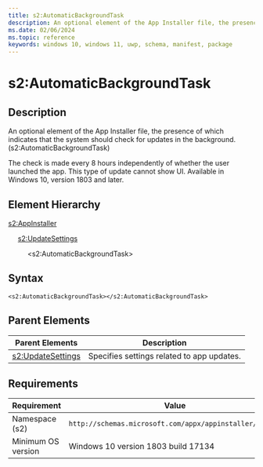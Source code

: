 ```yaml
---
title: s2:AutomaticBackgroundTask
description: An optional element of the App Installer file, the presence of which indicates that the system should check for updates in the background. (s2:AutomaticBackgroundTask)
ms.date: 02/06/2024
ms.topic: reference
keywords: windows 10, windows 11, uwp, schema, manifest, package 
---
```


# s2:AutomaticBackgroundTask

## Description

An optional element of the App Installer file, the presence of which indicates that the system should check for updates in the background. (s2:AutomaticBackgroundTask)

The check is made every 8 hours independently of whether the user launched the app. This type of update cannot show UI. Available in Windows 10, version 1803 and later. 

## Element Hierarchy

[s2:AppInstaller](element-s2-appinstaller.md)

&nbsp;&nbsp;&nbsp;&nbsp; [s2:UpdateSettings](element-s2-updatesettings.md)

&nbsp;&nbsp;&nbsp;&nbsp; &nbsp;&nbsp;&nbsp;&nbsp;  &lt;s2:AutomaticBackgroundTask&gt;

## Syntax

```syntax
<s2:AutomaticBackgroundTask></s2:AutomaticBackgroundTask>
```

## Parent Elements

| Parent Elements | Description |
|-----------------|-------------|
| [s2:UpdateSettings](element-s2-updatesettings.md) | Specifies settings related to app updates. |


## Requirements

| Requirement | Value |
| ---------------| -------------------------------------------------------------|
| Namespace (s2) | `http://schemas.microsoft.com/appx/appinstaller/2017/2` |
| Minimum OS version | Windows 10 version 1803 build 17134 |
